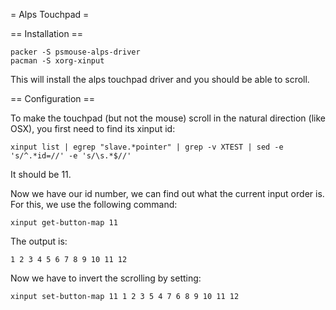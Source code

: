 = Alps Touchpad =

== Installation ==

    packer -S psmouse-alps-driver
    pacman -S xorg-xinput

This will install the alps touchpad driver and you should be able to scroll.

== Configuration ==

To make the touchpad (but not the mouse) scroll in the natural direction (like
OSX), you first need to find its xinput id:

    xinput list | egrep "slave.*pointer" | grep -v XTEST | sed -e 's/^.*id=//' -e 's/\s.*$//'

It should be 11.

Now we have our id number, we can find out what the current input order is. For
this, we use the following command:

    xinput get-button-map 11

The output is:

    1 2 3 4 5 6 7 8 9 10 11 12

Now we have to invert the scrolling by setting:

    xinput set-button-map 11 1 2 3 5 4 7 6 8 9 10 11 12



